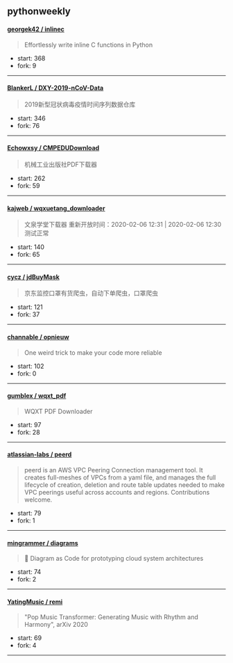 ## pythonweekly

#### [georgek42 / inlinec](https://github.com/georgek42/inlinec)

> Effortlessly write inline C functions in Python

+ start: 368
+ fork: 9

----


#### [BlankerL / DXY-2019-nCoV-Data](https://github.com/BlankerL/DXY-2019-nCoV-Data)

> 2019新型冠状病毒疫情时间序列数据仓库

+ start: 346
+ fork: 76

----


#### [Echowxsy / CMPEDUDownload](https://github.com/Echowxsy/CMPEDUDownload)

> 机械工业出版社PDF下载器

+ start: 262
+ fork: 59

----


#### [kajweb / wqxuetang_downloader](https://github.com/kajweb/wqxuetang_downloader)

> 文泉学堂下载器  重新开放时间：2020-02-06 12:31 | 2020-02-06 12:30 测试正常

+ start: 140
+ fork: 65

----


#### [cycz / jdBuyMask](https://github.com/cycz/jdBuyMask)

> 京东监控口罩有货爬虫，自动下单爬虫，口罩爬虫

+ start: 121
+ fork: 37

----


#### [channable / opnieuw](https://github.com/channable/opnieuw)

> One weird trick to make your code more reliable

+ start: 102
+ fork: 0

----


#### [gumblex / wqxt_pdf](https://github.com/gumblex/wqxt_pdf)

> WQXT PDF Downloader

+ start: 97
+ fork: 28

----


#### [atlassian-labs / peerd](https://github.com/atlassian-labs/peerd)

> peerd is an AWS VPC Peering Connection management tool. It creates full-meshes of VPCs from a yaml file, and manages the full lifecycle of creation, deletion and route table updates needed to make VPC peerings useful across accounts and regions. Contributions welcome.

+ start: 79
+ fork: 1

----


#### [mingrammer / diagrams](https://github.com/mingrammer/diagrams)

> :art: Diagram as Code for prototyping cloud system architectures

+ start: 74
+ fork: 2

----


#### [YatingMusic / remi](https://github.com/YatingMusic/remi)

> "Pop Music Transformer: Generating Music with Rhythm and Harmony", arXiv 2020

+ start: 69
+ fork: 4

----

